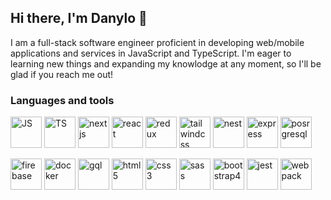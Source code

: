 ## Hi there, I'm Danylo 👋

I am a full-stack software engineer proficient in developing web/mobile applications and services in JavaScript and TypeScript. I'm eager to learning new things and expanding my knowlodge at any moment, so I'll be glad if you reach me out!

### Languages and tools

<p float="left">
  <img alt="JS" src="https://user-images.githubusercontent.com/25181517/117447155-6a868a00-af3d-11eb-9cfe-245df15c9f3f.png" width="50" height="50" />
  <img alt="TS" src="https://user-images.githubusercontent.com/25181517/183890598-19a0ac2d-e88a-4005-a8df-1ee36782fde1.png" width="50" height="50" />
  <img alt="nextjs" src="https://github.com/marwin1991/profile-technology-icons/assets/136815194/5f8c622c-c217-4649-b0a9-7e0ee24bd704" width="50" height="50" />
  <img alt="react" src="https://user-images.githubusercontent.com/25181517/183897015-94a058a6-b86e-4e42-a37f-bf92061753e5.png" width="50" height="50" />
  <img alt="redux" src="https://user-images.githubusercontent.com/25181517/187896150-cc1dcb12-d490-445c-8e4d-1275cd2388d6.png" width="50" height="50" />
  <img alt="tailwindcss" src="https://user-images.githubusercontent.com/25181517/202896760-337261ed-ee92-4979-84c4-d4b829c7355d.png" width="50" height="50" />
  <img alt="nest" src="https://github.com/marwin1991/profile-technology-icons/assets/136815194/519bfaf3-c242-431e-a269-876979f05574" width="50" height="50" />
  <img alt="express" src="https://user-images.githubusercontent.com/25181517/183859966-a3462d8d-1bc7-4880-b353-e2cbed900ed6.png" width="50" height="50" />
  <img alt="posrgresql" src="https://user-images.githubusercontent.com/25181517/117208740-bfb78400-adf5-11eb-97bb-09072b6bedfc.png" width="50" height="50" />
</p>
<p float="left">
  <img alt="firebase" src="https://user-images.githubusercontent.com/25181517/189716855-2c69ca7a-5149-4647-936d-780610911353.png" width="50" height="50" />
  <img alt="docker" src="https://user-images.githubusercontent.com/25181517/117207330-263ba280-adf4-11eb-9b97-0ac5b40bc3be.png" width="50" height="50" />
  <img alt="gql" src="https://user-images.githubusercontent.com/25181517/192107856-aa92c8b1-b615-47c3-9141-ed0d29a90239.png" width="50" height="50" />
  <img alt="html5" src="https://user-images.githubusercontent.com/25181517/192158954-f88b5814-d510-4564-b285-dff7d6400dad.png" width="50" height="50" />
  <img alt="css3" src="https://user-images.githubusercontent.com/25181517/183898674-75a4a1b1-f960-4ea9-abcb-637170a00a75.png" width="50" height="50" />
  <img alt="sass" src="https://user-images.githubusercontent.com/25181517/192158956-48192682-23d5-4bfc-9dfb-6511ade346bc.png" width="50" height="50" />
  <img alt="bootstrap4" src="https://user-images.githubusercontent.com/25181517/183898054-b3d693d4-dafb-4808-a509-bab54cf5de34.png" width="50" height="50" />
  <img alt="jest" src="https://user-images.githubusercontent.com/25181517/187955005-f4ca6f1a-e727-497b-b81b-93fb9726268e.png" width="50" height="50" />
  <img alt="webpack" src="https://user-images.githubusercontent.com/25181517/187955008-981340e6-b4cc-441b-80cf-7a5e94d29e7e.png" width="50" height="50" />
</p>

<!--
**DanyloVarlyhin/DanyloVarlyhin** is a ✨ _special_ ✨ repository because its `README.md` (this file) appears on your GitHub profile.

Here are some ideas to get you started:

- 🔭 I’m currently working on ...
- 🌱 I’m currently learning ...
- 👯 I’m looking to collaborate on ...
- 🤔 I’m looking for help with ...
- 💬 Ask me about ...
- 📫 How to reach me: ...
- 😄 Pronouns: ...
- ⚡ Fun fact: ...
-->
